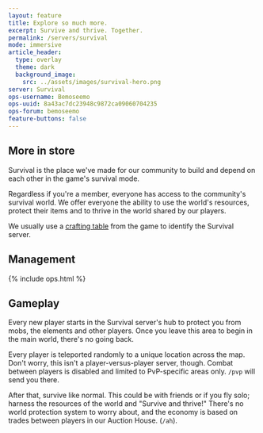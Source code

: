 ```yaml
---
layout: feature
title: Explore so much more.
excerpt: Survive and thrive. Together.
permalink: /servers/survival
mode: immersive
article_header:
  type: overlay
  theme: dark
  background_image:
    src: ../assets/images/survival-hero.png
server: Survival
ops-username: Bemoseemo
ops-uuid: 8a43ac7dc23948c9872ca09060704235
ops-forum: bemoseemo
feature-buttons: false
---
```


## More in store
Survival is the place we've made for our community to build and depend on each other in the game's survival mode.

Regardless if you're a member, everyone has access to the community's survival world. We offer everyone the ability to use the world's resources, protect their items and to thrive in the world shared by our players.

We usually use a [crafting table](https://minecraft.gamepedia.com/Crafting_Table) from the game to identify the Survival server.

## Management
<div class="ops-section">
  {% include ops.html %}
</div>

## Gameplay
Every new player starts in the Survival server's hub to protect you from mobs, the elements and other players. Once you leave this area to begin in the main world, there's no going back.

Every player is teleported randomly to a unique location across the map. Don't worry, this isn't a player-versus-player server, though. Combat between players is disabled and limited to PvP-specific areas only. `/pvp` will send you there.

After that, survive like normal. This could be with friends or if you fly solo; harness the resources of the world and "Survive and thrive!" There's no world protection system to worry about, and the economy is based on trades between players in our Auction House. (`/ah`). 
